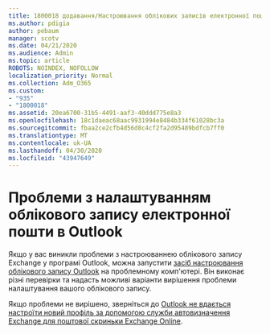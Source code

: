```yaml
---
title: 1800018 додавання/Настроювання облікових записів електронної пошти
ms.author: pdigia
author: pebaum
manager: scotv
ms.date: 04/21/2020
ms.audience: Admin
ms.topic: article
ROBOTS: NOINDEX, NOFOLLOW
localization_priority: Normal
ms.collection: Adm_O365
ms.custom:
- "935"
- "1800018"
ms.assetid: 20ea6700-31b5-4491-aaf3-40ddd775e8a3
ms.openlocfilehash: 18c1daeac68aac9931994e8484b334f61028bc3a
ms.sourcegitcommit: fbaa2ce2cfb4d56d8c4cf2fa2d95489bdfcb7ff0
ms.translationtype: MT
ms.contentlocale: uk-UA
ms.lasthandoff: 04/30/2020
ms.locfileid: "43947649"
---
```

# <a name="problems-setting-up-an-email-account-in-outlook"></a>Проблеми з налаштуванням облікового запису електронної пошти в Outlook

Якщо у вас виникли проблеми з настроюваннею облікового запису Exchange у програмі Outlook, можна запустити [засіб настроювання облікового запису Outlook](https://aka.ms/SaRA-OutlookSetupProfile) на проблемному комп'ютері. Він виконає різні перевірки та надасть можливі варіанти вирішення проблеми налаштування вашого облікового запису.
  
Якщо проблеми не вирішено, зверніться до [Outlook не вдається настроїти новий профіль за допомогою служби автовизначення Exchange для поштової скриньки Exchange Online](https://docs.microsoft.com/exchange/troubleshoot/outlook-profiles/cannot-set-up-profile-autodiscover).
  